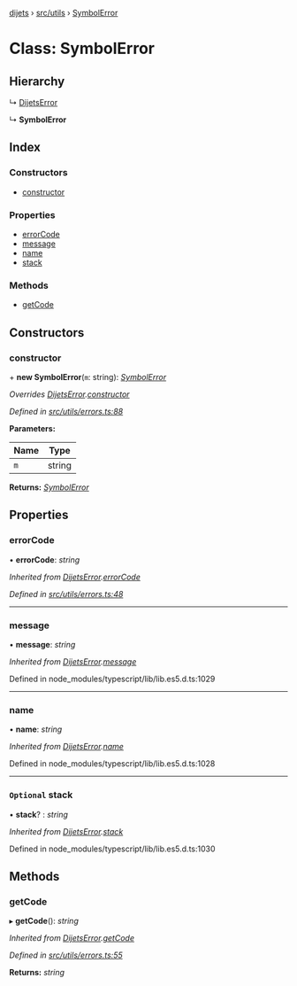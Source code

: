 [dijets](../README.md) › [src/utils](../modules/src_utils.md) › [SymbolError](src_utils.symbolerror.md)

# Class: SymbolError

## Hierarchy

  ↳ [DijetsError](src_utils.dijetserror.md)

  ↳ **SymbolError**

## Index

### Constructors

* [constructor](src_utils.symbolerror.md#constructor)

### Properties

* [errorCode](src_utils.symbolerror.md#errorcode)
* [message](src_utils.symbolerror.md#message)
* [name](src_utils.symbolerror.md#name)
* [stack](src_utils.symbolerror.md#optional-stack)

### Methods

* [getCode](src_utils.symbolerror.md#getcode)

## Constructors

###  constructor

\+ **new SymbolError**(`m`: string): *[SymbolError](src_utils.symbolerror.md)*

*Overrides [DijetsError](src_utils.dijetserror.md).[constructor](src_utils.dijetserror.md#constructor)*

*Defined in [src/utils/errors.ts:88](https://github.com/Dijets-Inc/dijetsjs/blob/master/src/utils/errors.ts#L88)*

**Parameters:**

Name | Type |
------ | ------ |
`m` | string |

**Returns:** *[SymbolError](src_utils.symbolerror.md)*

## Properties

###  errorCode

• **errorCode**: *string*

*Inherited from [DijetsError](src_utils.dijetserror.md).[errorCode](src_utils.dijetserror.md#errorcode)*

*Defined in [src/utils/errors.ts:48](https://github.com/Dijets-Inc/dijetsjs/blob/master/src/utils/errors.ts#L48)*

___

###  message

• **message**: *string*

*Inherited from [DijetsError](src_utils.dijetserror.md).[message](src_utils.dijetserror.md#message)*

Defined in node_modules/typescript/lib/lib.es5.d.ts:1029

___

###  name

• **name**: *string*

*Inherited from [DijetsError](src_utils.dijetserror.md).[name](src_utils.dijetserror.md#name)*

Defined in node_modules/typescript/lib/lib.es5.d.ts:1028

___

### `Optional` stack

• **stack**? : *string*

*Inherited from [DijetsError](src_utils.dijetserror.md).[stack](src_utils.dijetserror.md#optional-stack)*

Defined in node_modules/typescript/lib/lib.es5.d.ts:1030

## Methods

###  getCode

▸ **getCode**(): *string*

*Inherited from [DijetsError](src_utils.dijetserror.md).[getCode](src_utils.dijetserror.md#getcode)*

*Defined in [src/utils/errors.ts:55](https://github.com/Dijets-Inc/dijetsjs/blob/master/src/utils/errors.ts#L55)*

**Returns:** *string*
